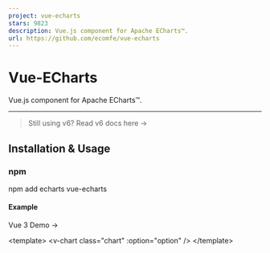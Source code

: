 ```yaml
---
project: vue-echarts
stars: 9823
description: Vue.js component for Apache ECharts™.
url: https://github.com/ecomfe/vue-echarts
---
```


Vue-ECharts
===========

Vue.js component for Apache ECharts™.

* * *

> Still using v6? Read v6 docs here →

Installation & Usage
--------------------

### npm

npm add echarts vue-echarts

#### Example

Vue 3 Demo →

<template\>
  <v-chart class\="chart" :option\="option" />
</template\>

<script setup>
import { use } from "echarts/core";
import { CanvasRenderer } from "echarts/renderers";
import { PieChart } from "echarts/charts";
import {
  TitleComponent,
  TooltipComponent,
  LegendComponent
} from "echarts/components";
import VChart, { THEME\_KEY } from "vue-echarts";
import { ref, provide } from "vue";
use(\[
  CanvasRenderer,
  PieChart,
  TitleComponent,
  TooltipComponent,
  LegendComponent
\]);
provide(THEME\_KEY, "dark");
const option \= ref({
  title: {
    text: "Traffic Sources",
    left: "center"
  },
  tooltip: {
    trigger: "item",
    formatter: "{a} <br/>{b} : {c} ({d}%)"
  },
  legend: {
    orient: "vertical",
    left: "left",
    data: \["Direct", "Email", "Ad Networks", "Video Ads", "Search Engines"\]
  },
  series: \[
    {
      name: "Traffic Sources",
      type: "pie",
      radius: "55%",
      center: \["50%", "60%"\],
      data: \[
        { value: 335, name: "Direct" },
        { value: 310, name: "Email" },
        { value: 234, name: "Ad Networks" },
        { value: 135, name: "Video Ads" },
        { value: 1548, name: "Search Engines" }
      \],
      emphasis: {
        itemStyle: {
          shadowBlur: 10,
          shadowOffsetX: 0,
          shadowColor: "rgba(0, 0, 0, 0.5)"
        }
      }
    }
  \]
});
</script\>

<style scoped>
.chart {
  height: 400px;
}
</style\>

Vue 2 Demo →

<template\>
  <v-chart class\="chart" :option\="option" />
</template\>

<script\>
import { use } from "echarts/core";
import { CanvasRenderer } from "echarts/renderers";
import { PieChart } from "echarts/charts";
import {
  TitleComponent,
  TooltipComponent,
  LegendComponent
} from "echarts/components";
import VChart, { THEME\_KEY } from "vue-echarts";
use(\[
  CanvasRenderer,
  PieChart,
  TitleComponent,
  TooltipComponent,
  LegendComponent
\]);
export default {
  name: "HelloWorld",
  components: {
    VChart
  },
  provide: {
    \[THEME\_KEY\]: "dark"
  },
  data() {
    return {
      option: {
        title: {
          text: "Traffic Sources",
          left: "center"
        },
        tooltip: {
          trigger: "item",
          formatter: "{a} <br/>{b} : {c} ({d}%)"
        },
        legend: {
          orient: "vertical",
          left: "left",
          data: \[
            "Direct",
            "Email",
            "Ad Networks",
            "Video Ads",
            "Search Engines"
          \]
        },
        series: \[
          {
            name: "Traffic Sources",
            type: "pie",
            radius: "55%",
            center: \["50%", "60%"\],
            data: \[
              { value: 335, name: "Direct" },
              { value: 310, name: "Email" },
              { value: 234, name: "Ad Networks" },
              { value: 135, name: "Video Ads" },
              { value: 1548, name: "Search Engines" }
            \],
            emphasis: {
              itemStyle: {
                shadowBlur: 10,
                shadowOffsetX: 0,
                shadowColor: "rgba(0, 0, 0, 0.5)"
              }
            }
          }
        \]
      }
    };
  }
};
</script\>

<style scoped>
.chart {
  height: 400px;
}
</style\>

Important

We encourage manually importing components and charts from ECharts for smaller bundle size. We've built an import code generator to help you with that. You can just paste in your `option` code and we'll generate the precise import code for you.

Try it →

But if you really want to import the whole ECharts bundle without having to import modules manually, just add this in your code:

import "echarts";

### CDN

Drop `<script>` inside your HTML file and access the component via `window.VueECharts`.

Vue 3 Demo →

<script src\="https://cdn.jsdelivr.net/npm/vue@3.4.33"\></script\>
<script src\="https://cdn.jsdelivr.net/npm/echarts@5.5.1"\></script\>
<script src\="https://cdn.jsdelivr.net/npm/vue-echarts@7.0.3"\></script\>

const app \= Vue.createApp(...)

// register globally (or you can do it locally)
app.component('v-chart', VueECharts)

Vue 2 Demo →

<script src\="https://cdn.jsdelivr.net/npm/vue@2.7.16"\></script\>
<script src\="https://cdn.jsdelivr.net/npm/echarts@5.5.1"\></script\>
<script src\="https://cdn.jsdelivr.net/npm/vue-echarts@7.0.3"\></script\>

// register globally (or you can do it locally)
Vue.component("v-chart", VueECharts);

See more examples here.

### Props

-   `init-options: object`
    
    Optional chart init configurations. See `echarts.init`'s `opts` parameter here →
    
    Injection key: `INIT_OPTIONS_KEY`.
    
-   `theme: string | object`
    
    Theme to be applied. See `echarts.init`'s `theme` parameter here →
    
    Injection key: `THEME_KEY`.
    
-   `option: object`
    
    ECharts' universal interface. Modifying this prop will trigger ECharts' `setOption` method. Read more here →
    
    > 💡 When `update-options` is not specified, `notMerge: false` will be specified by default when the `setOption` method is called if the `option` object is modified directly and the reference remains unchanged; otherwise, if a new reference is bound to `option`, `notMerge: true` will be specified.
    
-   `update-options: object`
    
    Options for updating chart option. See `echartsInstance.setOption`'s `opts` parameter here →
    
    Injection key: `UPDATE_OPTIONS_KEY`.
    
-   `group: string`
    
    Group name to be used in chart connection. See `echartsInstance.group` here →
    
-   `autoresize: boolean | { throttle?: number, onResize?: () => void }` (default: `false`)
    
    Whether the chart should be resized automatically whenever its root is resized. Use the options object to specify a custom throttle delay (in milliseconds) and/or an extra resize callback function.
    
-   `loading: boolean` (default: `false`)
    
    Whether the chart is in loading state.
    
-   `loading-options: object`
    
    Configuration item of loading animation. See `echartsInstance.showLoading`'s `opts` parameter here →
    
    Injection key: `LOADING_OPTIONS_KEY`.
    
-   `manual-update: boolean` (default: `false`)
    
    For performance critical scenarios (having a large dataset) we'd better bypass Vue's reactivity system for `option` prop. By specifying `manual-update` prop with `true` and not providing `option` prop, the dataset won't be watched any more. After doing so, you need to retrieve the component instance with `ref` and manually call `setOption` method to update the chart.
    

### Events

You can bind events with Vue's `v-on` directive.

<template\>
  <v-chart :option\="option" @highlight\="handleHighlight" />
</template\>

> **Note**
> 
> Only the `.once` event modifier is supported as other modifiers are tightly coupled with the DOM event system.

Vue-ECharts support the following events:

-   `highlight` →
-   `downplay` →
-   `selectchanged` →
-   `legendselectchanged` →
-   `legendselected` →
-   `legendunselected` →
-   `legendselectall` →
-   `legendinverseselect` →
-   `legendscroll` →
-   `datazoom` →
-   `datarangeselected` →
-   `timelinechanged` →
-   `timelineplaychanged` →
-   `restore` →
-   `dataviewchanged` →
-   `magictypechanged` →
-   `geoselectchanged` →
-   `geoselected` →
-   `geounselected` →
-   `axisareaselected` →
-   `brush` →
-   `brushEnd` →
-   `brushselected` →
-   `globalcursortaken` →
-   `rendered` →
-   `finished` →
-   Mouse events
    -   `click` →
    -   `dblclick` →
    -   `mouseover` →
    -   `mouseout` →
    -   `mousemove` →
    -   `mousedown` →
    -   `mouseup` →
    -   `globalout` →
    -   `contextmenu` →
-   ZRender events
    -   `zr:click`
    -   `zr:mousedown`
    -   `zr:mouseup`
    -   `zr:mousewheel`
    -   `zr:dblclick`
    -   `zr:contextmenu`

See supported events here →

#### Native DOM Events

As Vue-ECharts binds events to the ECharts instance by default, there is some caveat when using native DOM events. You need to prefix the event name with `native:` to bind native DOM events (or you can use the `.native` modifier in Vue 2, which is dropped in Vue 3).

<template\>
  <v-chart @native:click\="handleClick" />
</template\>

### Provide / Inject

Vue-ECharts provides provide/inject API for `theme`, `init-options`, `update-options` and `loading-options` to help configuring contextual options. eg. for `init-options` you can use the provide API like this:

Vue 3

import { THEME\_KEY } from 'vue-echarts'
import { provide } from 'vue'

// composition API
provide(THEME\_KEY, 'dark')

// options API
{
  provide: {
    \[THEME\_KEY\]: 'dark'
  }
}

Vue 2

import { THEME\_KEY } from 'vue-echarts'

// in component options
{
  provide: {
    \[THEME\_KEY\]: 'dark'
  }
}

> **Note**
> 
> You need to provide an object for Vue 2 if you want to change it dynamically.
> 
> // in component options
> {
>   data () {
>     return {
>       theme: { value: 'dark' }
>     }
>   },
>   provide () {
>     return {
>       \[THEME\_KEY\]: this.theme
>     }
>   }
> }

### Methods

-   `setOption` →
-   `getWidth` →
-   `getHeight` →
-   `getDom` →
-   `getOption` →
-   `resize` →
-   `dispatchAction` →
-   `convertToPixel` →
-   `convertFromPixel` →
-   `containPixel` →
-   `showLoading` →
-   `hideLoading` →
-   `getDataURL` →
-   `getConnectedDataURL` →
-   `clear` →
-   `dispose` →

### Static Methods

Static methods can be accessed from `echarts` itself.

CSP: `style-src` or `style-src-elem`
------------------------------------

If you are applying a CSP to prevent inline `<style>` injection, you need to use `vue-echarts/csp` instead of `vue-echarts` and include `vue-echarts/csp/style.css` manually.

Migration to v7
---------------

Read the breaking changes document in the release log and the migration shoud be straightforward.

Local development
-----------------

pnpm i
pnpm serve

Open `http://localhost:8080` to see the demo.

Notice
------

The Apache Software Foundation Apache ECharts, ECharts, Apache, the Apache feather, and the Apache ECharts project logo are either registered trademarks or trademarks of the Apache Software Foundation.
